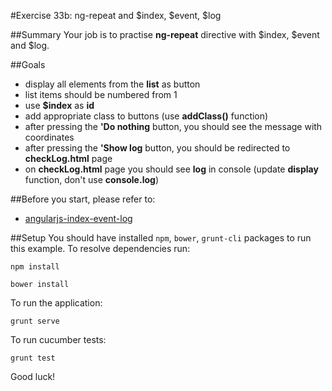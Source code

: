 #Exercise 33b: ng-repeat and $index, $event, $log

##Summary
Your job is to practise **ng-repeat** directive with $index, $event and $log.

##Goals
* display all elements from the **list** as button 
* list items should be numbered from 1
* use **$index** as **id** 
* add appropriate class to buttons (use **addClass()** function)
* after pressing the **'Do nothing** button, you should see the message with coordinates
* after pressing the **'Show log** button, you should be redirected to **checkLog.html** page
* on **checkLog.html** page you should see **log** in console (update **display** function, don't use **console.log**)

##Before you start, please refer to:
* [angularjs-index-event-log](https://egghead.io/lessons/angularjs-index-event-log)

##Setup
 You should have installed `npm`, `bower`, `grunt-cli`  packages to run this example. To resolve dependencies run:
 
 ```
 npm install
 ```
 
 ```
 bower install
 ```
 
 To run the application:
 
 ```
 grunt serve
 ```
 
To run cucumber tests:

 ```
 grunt test
 ```
 
Good luck!


